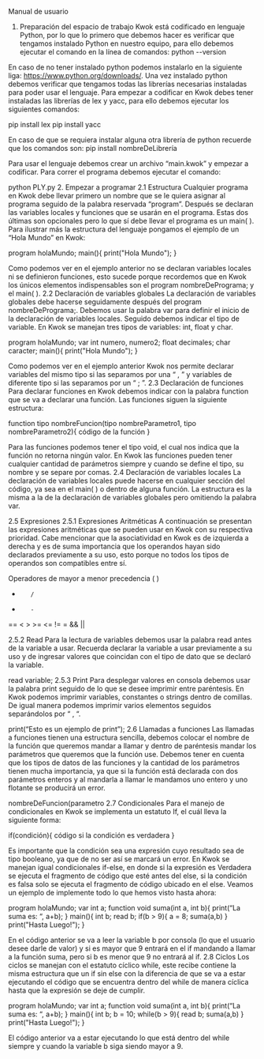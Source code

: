 Manual de usuario
1. Preparación del espacio de trabajo
Kwok está codificado en lenguaje Python, por lo que lo primero que debemos hacer es verificar que tengamos instalado Python en nuestro equipo, para ello debemos ejecutar el comando en la línea de comandos:
python --version

En caso de no tener instalado python podemos instalarlo en la siguiente liga: https://www.python.org/downloads/. Una vez instalado python debemos verificar que tengamos todas las librerías necesarias instaladas para poder usar el lenguaje. Para empezar a codificar en Kwok debes tener instaladas las librerías de lex y yacc, para ello debemos ejecutar los siguientes comandos:

pip install lex
pip install yacc

En caso de que se requiera instalar alguna otra librería de python recuerde que los comandos son:
pip install nombreDeLibrería

Para usar el lenguaje debemos crear un archivo “main.kwok” y empezar a codificar. Para correr el programa debemos ejecutar el comando:

python PLY.py
2. Empezar a programar
2.1 Estructura
Cualquier programa en Kwok debe llevar primero un nombre que se le quiera asignar al programa seguido de la palabra reservada “program”. Después se declaran las variables locales y funciones que se usarán en el programa. Estas dos últimas son opcionales pero lo que sí debe llevar el programa es un main( ). Para ilustrar más la estructura del lenguaje pongamos el ejemplo de un “Hola Mundo” en Kwok:

program holaMundo;
main(){
    print("Hola Mundo");
}

Como podemos ver en el ejemplo anterior no se declaran variables locales ni se definieron funciones, esto sucede porque recordemos que en Kwok los únicos elementos indispensables son el program nombreDePrograma; y el main( ).
2.2 Declaración de variables globales
La declaración de variables globales debe hacerse seguidamente después del program nombreDePrograma;. Debemos usar la palabra var para definir el inicio de la declaración de variables locales. Seguido debemos indicar el tipo de variable. En Kwok se manejan tres tipos de variables: int, float y char. 

program holaMundo;
var int numero, numero2;
float decimales;
char caracter;
main(){
    print("Hola Mundo");
}

Como podemos ver en el ejemplo anterior Kwok nos permite declarar variables del mismo tipo si las separamos por una “ , ” y variables de diferente tipo si las separamos por un “ ; ”.
2.3 Declaración de funciones
Para declarar funciones en Kwok debemos indicar con la palabra function que se va a declarar una función. Las funciones siguen la siguiente estructura:

function tipo nombreFuncion(tipo nombreParametro1, tipo nombreParametro2){            código de la función 
}

Para las funciones podemos tener el tipo void, el cual nos indica que la función no retorna ningún valor. En Kwok las funciones pueden tener cualquier cantidad de parámetros siempre y cuando se define el tipo, su nombre y se separe por comas.
2.4 Declaración de variables locales
La declaración de variables locales puede hacerse en cualquier sección del código, ya sea en el main( ) o dentro de alguna función. La estructura es la misma a la de la declaración de variables globales pero omitiendo la palabra var.

2.5 Expresiones
2.5.1 Expresiones Aritméticas
A continuación se presentan las expresiones aritméticas que se pueden usar en Kwok con su respectiva prioridad. Cabe mencionar que la asociatividad en Kwok es de izquierda a derecha y es de suma importancia que los operandos hayan sido declarados previamente a su uso, esto porque no todos los tipos de operandos son compatibles entre sí.

Operadores de mayor a menor precedencia
( )
*        /
+        -
==    <     >     >=    <=    !=      =
&&     ||

2.5.2 Read
Para la lectura de variables debemos usar la palabra read antes de la variable a usar. Recuerda declarar la variable a usar previamente a su uso y de ingresar valores que coincidan con el tipo de dato que se declaró la variable.

read variable;
2.5.3 Print
Para desplegar valores en consola debemos usar la palabra print seguido de lo que se desee imprimir entre paréntesis. En Kwok podemos imprimir variables, constantes o strings dentro de comillas. De igual manera podemos imprimir varios elementos seguidos separándolos por “ , “.

print(“Esto es un ejemplo de print”);
2.6 Llamadas a funciones
Las llamadas a funciones tienen una estructura sencilla, debemos colocar el nombre de la función que queremos mandar a llamar y dentro de paréntesis mandar los parámetros que queremos que la función use. Debemos tener en cuenta que los tipos de datos de las funciones y la cantidad de los parámetros tienen mucha importancia, ya que si la función está declarada con dos parámetros enteros y al mandarla a llamar le mandamos uno entero y uno flotante se producirá un error.

nombreDeFuncion(parametro
2.7 Condicionales
Para el manejo de condicionales en Kwok se implementa un estatuto If, el cuál lleva la siguiente forma:

if(condición){
	código si la condición es verdadera
}

Es importante que la condición sea una expresión cuyo resultado sea de tipo booleano, ya que de no ser así se marcará un error. En Kwok se manejan igual condicionales if-else, en donde si la expresión es Verdadera se ejecuta el fragmento de código que esté antes del else, si la condición es falsa solo se ejecuta el fragmento de código ubicado en el else. Veamos un ejemplo de implemente todo lo que hemos visto hasta ahora:

program holaMundo;
var int a;
function void suma(int a, int b){
	print(“La suma es: “, a+b);
}
main(){
    int b;
    read b;
    if(b > 9){
      a = 8;
      suma(a,b)
 }
    print("Hasta Luego!");
}

En el código anterior se va a leer la variable b por consola (lo que el usuario desee darle de valor) y si es mayor que 9 entrará en el if mandando a llamar a la función suma, pero si b es menor que 9 no entrará al if.
2.8 Ciclos
Los ciclos se manejan con el estatuto cíclico while, este recibe contiene la misma estructura que un if sin else con la diferencia de que se va a estar ejecutando el código que se encuentra dentro del while de manera cíclica hasta que la expresión se deje de cumplir. 

program holaMundo;
var int a;
function void suma(int a, int b){
	print(“La suma es: “, a+b);
}
main(){
    int b;
   b = 10;
    while(b > 9){
      read b;
      suma(a,b)
 }
    print("Hasta Luego!");
}

El código anterior va a estar ejecutando lo que está dentro del while siempre y cuando la variable b siga siendo mayor a 9.
